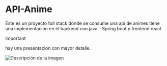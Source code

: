 # API-Anime

Este es un proyecto full stack donde se consume una api de animes tiene una implementacion en el backend con java - Spring boot y frontend react 

> [!IMPORTANT]  
> hay una presentacion con mayor detalle.

![Descripción de la imagen](/images/picture.jpg)
